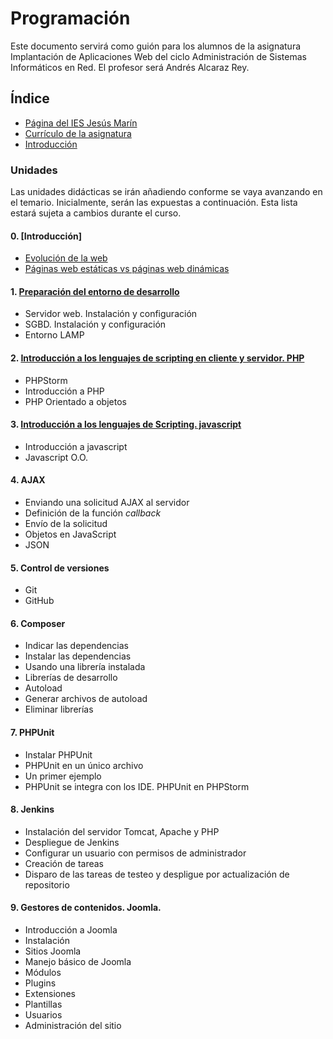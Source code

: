 # Programación

Este documento servirá como guión para los alumnos de la asignatura Implantación de Aplicaciones Web del ciclo Administración de Sistemas Informáticos en Red. El profesor será Andrés Alcaraz Rey.

## Índice

- [Página del IES Jesús Marín](https://politecnicomalaga.com/)
- [Currículo de la asignatura](docs/curriculo.txt)
- [Introducción](intro/index.html)

### Unidades

Las unidades didácticas se irán añadiendo conforme se vaya avanzando en el temario. Inicialmente, serán las expuestas a continuación. Esta lista estará sujeta a cambios durante el curso.

#### 0. [Introducción]

- [Evolución de la web](T0-Inicio/Evolucion_Web.pdf)
- [Páginas web estáticas vs páginas web dinámicas](T0-Inicio/pwe_pwd.md)

#### 1. [Preparación del entorno de desarrollo](T1-EntornoLAMP/README.md)

- Servidor web. Instalación y configuración
- SGBD. Instalación y configuración
- Entorno LAMP

#### 2. [Introducción a los lenguajes de scripting en cliente y servidor. PHP](T2-IntroduccionPHP/README.md)
- PHPStorm
- Introducción a PHP
- PHP Orientado a objetos

#### 3. [Introducción a los lenguajes de Scripting. javascript](T3-IntroduccionJavaScript/README.md)

- Introducción a javascript
- Javascript O.O.

#### 4. AJAX
- Enviando una solicitud AJAX al servidor
- Definición de la función *callback*
- Envío de la solicitud
- Objetos en JavaScript
- JSON

#### 5. Control de versiones
- Git
- GitHub

#### 6. Composer
- Indicar las dependencias
- Instalar las dependencias
- Usando una librería instalada
- Librerías de desarrollo
- Autoload
- Generar archivos de autoload
- Eliminar librerías

#### 7. PHPUnit
- Instalar PHPUnit
- PHPUnit en un único archivo
- Un primer ejemplo
- PHPUnit se integra con los IDE. PHPUnit en PHPStorm

#### 8. Jenkins
- Instalación del servidor Tomcat, Apache y PHP
- Despliegue de Jenkins
- Configurar un usuario con permisos de administrador
- Creación de tareas
- Disparo de las tareas de testeo y despligue por actualización de repositorio

#### 9. Gestores de contenidos. Joomla.

- Introducción a Joomla
- Instalación
- Sitios Joomla
- Manejo básico de Joomla
- Módulos
- Plugins
- Extensiones
- Plantillas
- Usuarios
- Administración del sitio
